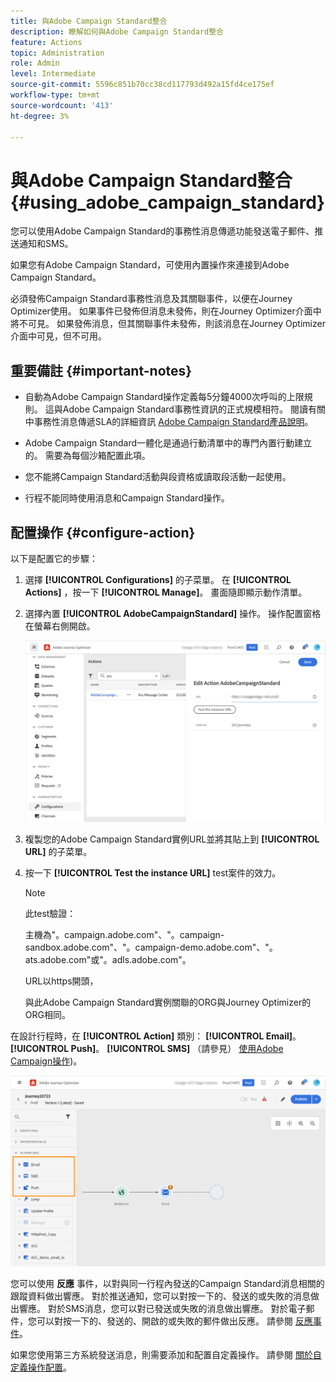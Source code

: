 ```yaml
---
title: 與Adobe Campaign Standard整合
description: 瞭解如何與Adobe Campaign Standard整合
feature: Actions
topic: Administration
role: Admin
level: Intermediate
source-git-commit: 5596c851b70cc38cd117793d492a15fd4ce175ef
workflow-type: tm+mt
source-wordcount: '413'
ht-degree: 3%

---
```


# 與Adobe Campaign Standard整合 {#using_adobe_campaign_standard}

您可以使用Adobe Campaign Standard的事務性消息傳遞功能發送電子郵件、推送通知和SMS。

如果您有Adobe Campaign Standard，可使用內置操作來連接到Adobe Campaign Standard。

必須發佈Campaign Standard事務性消息及其關聯事件，以便在Journey Optimizer使用。 如果事件已發佈但消息未發佈，則在Journey Optimizer介面中將不可見。 如果發佈消息，但其關聯事件未發佈，則該消息在Journey Optimizer介面中可見，但不可用。

## 重要備註 {#important-notes}

* 自動為Adobe Campaign Standard操作定義每5分鐘4000次呼叫的上限規則。 這與Adobe Campaign Standard事務性資訊的正式規模相符。 閱讀有關中事務性消息傳遞SLA的詳細資訊 [Adobe Campaign Standard產品說明](https://helpx.adobe.com/legal/product-descriptions/campaign-standard.html)。

* Adobe Campaign Standard一體化是通過行動清單中的專門內置行動建立的。 需要為每個沙箱配置此項。

* 您不能將Campaign Standard活動與段資格或讀取段活動一起使用。

* 行程不能同時使用消息和Campaign Standard操作。

## 配置操作 {#configure-action}

以下是配置它的步驟：

1. 選擇 **[!UICONTROL Configurations]** 的子菜單。 在  **[!UICONTROL Actions]** ，按一下 **[!UICONTROL Manage]**。 畫面隨即顯示動作清單。

1. 選擇內置 **[!UICONTROL AdobeCampaignStandard]** 操作。 操作配置窗格在螢幕右側開啟。

   ![](assets/actioncampaign.png)

1. 複製您的Adobe Campaign Standard實例URL並將其貼上到 **[!UICONTROL URL]** 的子菜單。

1. 按一下 **[!UICONTROL Test the instance URL]** test案件的效力。

   >[!NOTE]
   >
   >此test驗證：
   >
   >主機為&quot;。campaign.adobe.com&quot;、&quot;。campaign-sandbox.adobe.com&quot;、&quot;。campaign-demo.adobe.com&quot;、&quot;。ats.adobe.com&quot;或&quot;。adls.adobe.com&quot;。
   >
   >URL以https開頭，
   >
   >與此Adobe Campaign Standard實例關聯的ORG與Journey Optimizer的ORG相同。

在設計行程時，在 **[!UICONTROL Action]** 類別： **[!UICONTROL Email]**。 **[!UICONTROL Push]**。 **[!UICONTROL SMS]** （請參見） [使用Adobe Campaign操作](../building-journeys/using-adobe-campaign-standard.md))。

![](assets/journey58.png)

您可以使用 **反應** 事件，以對與同一行程內發送的Campaign Standard消息相關的跟蹤資料做出響應。 對於推送通知，您可以對按一下的、發送的或失敗的消息做出響應。 對於SMS消息，您可以對已發送或失敗的消息做出響應。 對於電子郵件，您可以對按一下的、發送的、開啟的或失敗的郵件做出反應。 請參閱 [反應事件](../building-journeys/reaction-events.md)。

如果您使用第三方系統發送消息，則需要添加和配置自定義操作。 請參閱 [關於自定義操作配置](../action/about-custom-action-configuration.md)。
